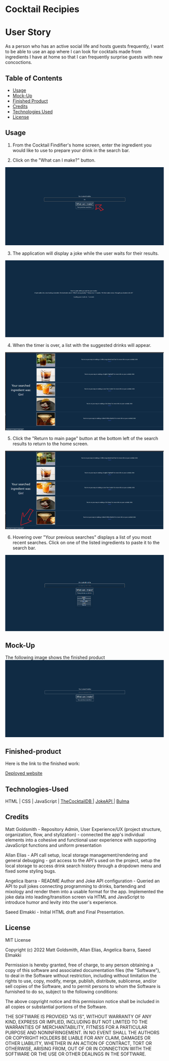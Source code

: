 # Cocktail Recipies


# User Story
As a person who has an active social life and hosts guests frequently, I want to be able to use an app where I can look for cocktails made from ingredients I have at home so that I can frequently surprise guests with new concoctions.



## Table of Contents 

- [Usage](#Usage)
- [Mock-Up](#Mock-Up)
- [Finished Product](#Finished-product)
- [Credits](#Credits)
- [Technologies Used](#Technologies-Used)
- [License](#License)


## Usage

1. From the Cocktail Findifier's home screen, enter the ingredient you would like to use to prepare your drink in the search bar.

2. Click on the "What can I make?" button.

![The screen shows a picture of the main page.](./assets/img/mainscreen.png)

3. The application will display a joke while the user waits for their results.

![The screen shows a picture of the transition with a joke.](./assets/img/jokescreen.png)

4. When the timer is over, a list with the suggested drinks will appear. 

![The screen shows pictures of propsed drinks based on the searched ingredients.](./assets/img/drinkrenderscreen.png)

5. Click the "Return to main page" button at the bottom left of the search results to return to the home screen.

![The screen shows a picture of an arrow pointing to the "Return to main" button.](./assets/img/returntomain.png)

6. Hovering over "Your previous searches" displays a list of you most recent searches. Click on one of the listed ingredients to paste it to the search bar.

![The screen shows a picture of the recent searches when the button "Your previous searches" is hovered over.](./assets/img/localstorage.png)


## Mock-Up


The following image shows the finished product
![The screen shows a picture of the finished app.](./assets/img/finished.png)






## Finished-product

Here is the link to the finished work: 

[Deployed website](https://chocochip287.github.io/cocktail-recipes/)


## Technologies-Used

HTML |
CSS |
JavaScript |
[TheCocktailDB ](https://www.thecocktaildb.com/) |
[JokeAPI ](https://v2.jokeapi.dev/) |
[Bulma](https://bulma.io/)


## Credits

Matt Goldsmith -  Repository Admin, User Experience/UX (project structure, organization, flow, and stylization) -
 connected the app's individual elements into a cohesive and functional user experience with supporting JavaScript functions and uniform presentation

Allan Elias - API call setup, local storage management/rendering and general debugging - got access to the API's used on the project, 
setup the local storage to access drink search history through a dropdown menu and fixed some styling bugs.

Angelica Ibarra - README Author and Joke API configuration - Queried an API to pull jokes connecting programming to drinks, bartending and mixology and render them into a usable format for the app. Implemented the joke data into leading/transition screen via HTML and JavaScript to introduce humor and levity into the user's experience.

Saeed Elmakki - Initial HTML draft and Final Presentation.



## License


MIT License

Copyright (c) 2022 Matt Goldsmith, Allan Elias, Angelica Ibarra, Saeed Elmakki

Permission is hereby granted, free of charge, to any person obtaining a copy
of this software and associated documentation files (the "Software"), to deal
in the Software without restriction, including without limitation the rights
to use, copy, modify, merge, publish, distribute, sublicense, and/or sell
copies of the Software, and to permit persons to whom the Software is
furnished to do so, subject to the following conditions:

The above copyright notice and this permission notice shall be included in all
copies or substantial portions of the Software.

THE SOFTWARE IS PROVIDED "AS IS", WITHOUT WARRANTY OF ANY KIND, EXPRESS OR
IMPLIED, INCLUDING BUT NOT LIMITED TO THE WARRANTIES OF MERCHANTABILITY,
FITNESS FOR A PARTICULAR PURPOSE AND NONINFRINGEMENT. IN NO EVENT SHALL THE
AUTHORS OR COPYRIGHT HOLDERS BE LIABLE FOR ANY CLAIM, DAMAGES OR OTHER
LIABILITY, WHETHER IN AN ACTION OF CONTRACT, TORT OR OTHERWISE, ARISING FROM,
OUT OF OR IN CONNECTION WITH THE SOFTWARE OR THE USE OR OTHER DEALINGS IN THE
SOFTWARE.






